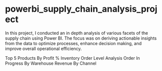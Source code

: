 # powerbi_supply_chain_analysis_project
In this project, I conducted an in depth analysis of various facets of the supply chain using Power BI. The focus was on deriving actionable insights from the data to optimize processes, enhance decision making, and improve overall operational efficiency.

Top 5 Products By Profit %
Inventory Order Level Analysis
Order In Progress By Warehouse
Revenue By Channel
